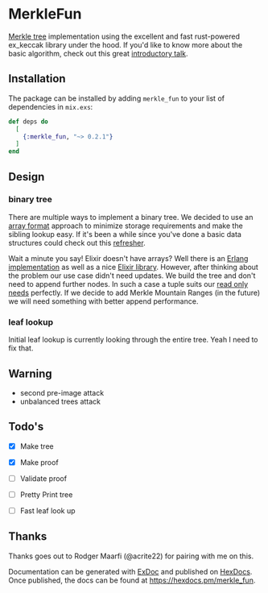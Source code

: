 # MerkleFun

[Merkle tree](https://en.wikipedia.org/wiki/Merkle_tree) implementation using the excellent and fast rust-powered ex_keccak library under the hood.
If you'd like to know more about the basic algorithm, check out this great [introductory talk](https://youtu.be/HdGpG0kcEGU?t=132).

## Installation

The package can be installed
by adding `merkle_fun` to your list of dependencies in `mix.exs`:

```elixir
def deps do
  [
    {:merkle_fun, "~> 0.2.1"}
  ]
end
```

## Design

### binary tree

There are multiple ways to implement a binary tree. We decided to use an [array format](https://opendsa-server.cs.vt.edu/ODSA/Books/Everything/html/CompleteTree.html) approach to minimize storage requirements and make the sibling lookup easy. If it's been a while since you've done a basic data structures could check out this [refresher](https://www.youtube.com/watch?v=zDlTxrEwxvg).

Wait a minute you say! Elixir doesn't have arrays? Well there is an [Erlang implementation](https://www.erlang.org/doc/man/array.html) as well as a nice [Elixir library](https://github.com/Qqwy/elixir-arrays). However, after thinking about the problem our use case didn't need updates. We build the tree and don't need to append further nodes. In such a case a tuple suits our [read only needs](https://stackoverflow.com/questions/16447921/arrays-implementation-in-erlang/16464349#16464349) perfectly. If we decide to add Merkle Mountain Ranges (in the future) we will need something with better append performance.

### leaf lookup

Initial leaf lookup is currently looking through the entire tree. Yeah I need to fix that.

## Warning

* second pre-image attack
* unbalanced trees attack

## Todo's
* [x] Make tree
* [x] Make proof
* [ ] Validate proof
* [ ] Pretty Print tree
* [ ] Fast leaf look up



## Thanks

Thanks goes out to Rodger Maarfi (@acrite22) for pairing with me on this.

Documentation can be generated with [ExDoc](https://github.com/elixir-lang/ex_doc)
and published on [HexDocs](https://hexdocs.pm). Once published, the docs can
be found at <https://hexdocs.pm/merkle_fun>.

